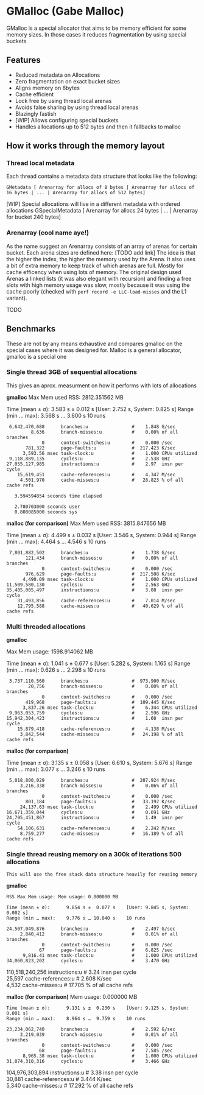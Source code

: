# GMalloc (Gabe Malloc)

GMalloc is a special allocator that aims to be memory efficient for 
some memory sizes. In those cases it reduces fragmentation by using special buckets

## Features

- Reduced metadata on Allocations
- Zero fragmentation on exact bucket sizes
- Aligns memory on 8bytes
- Cache efficient 
- Lock free by using thread local arenas
- Avoids false sharing by using thread local arenas
- Blazingly fastish 
- [WIP] Allows configuring special buckets
- Handles allocations up to 512 bytes and then it fallbacks to malloc

## How it works through the memory layout

### Thread local metadata

Each thread contains a metadata data structure that looks like the following:

```
GMetadata [ Arenarray for allocs of 8 bytes | Arenarray for allocs of 16 bytes | ... | Arenarray for allocs of 512 bytes]
```

[WIP] Special allocations will live in a different metadata with ordered allocations
GSpecialMetadata [ Arenarray for allocs 24 bytes | ... | Arenarray for bucket 240 bytes]

### Arenarray (cool name aye!)

As the name suggest an Arenarray consists of an array of arenas for certain bucket. Each arena sizes are defined here: [TODO add link]
The idea is that the higher the index, the higher the memory used by the Arena. It also uses a bit of extra memory 
to keep track of which arenas are full. Mostly for cache efficency when using lots of memory. 
The original design used Arenas a linked lists (it was also elegant with recursion) and finding a free slots with high memory 
usage was slow, mostly because it was using the cache poorly (checked with `perf record -e LLC-load-misses` and the L1 variant). 


TODO
## Benchmarks

These are not by any means exhaustive and compares gmalloc on the special cases
where it was designed for. Malloc is a general allocator, gmalloc is a special one

### Single thread 3GB of sequential allocations

This gives an aprox. measurment on how it performs with lots of allocations

**gmalloc**
  Max Mem used RSS: 2812.351562 MB

  Time (mean ± σ):      3.583 s ±  0.012 s    [User: 2.752 s, System: 0.825 s]
  Range (min … max):    3.568 s …  3.600 s    10 runs

     6,642,470,688      branches:u                #    1.848 G/sec                  
             8,636      branch-misses:u           #    0.00% of all branches        
                 0      context-switches:u        #    0.000 /sec                   
           781,322      page-faults:u             #  217.423 K/sec                  
          3,593.56 msec task-clock:u              #    1.000 CPUs utilized          
     9,118,889,135      cycles:u                  #    2.538 GHz                    
    27,055,127,985      instructions:u            #    2.97  insn per cycle         
        15,619,451      cache-references:u        #    4.347 M/sec                  
         4,501,970      cache-misses:u            #   28.823 % of all cache refs    

       3.594594854 seconds time elapsed

       2.780703000 seconds user
       0.808085000 seconds sys

**malloc (for comparison)**
  Max Mem used RSS: 3815.847656 MB 

  Time (mean ± σ):      4.499 s ±  0.032 s    [User: 3.546 s, System: 0.944 s]
  Range (min … max):    4.464 s …  4.546 s    10 runs

     7,801,882,502      branches:u                #    1.738 G/sec                  
           121,434      branch-misses:u           #    0.00% of all branches        
                 0      context-switches:u        #    0.000 /sec                   
           976,629      page-faults:u             #  217.508 K/sec                  
          4,490.09 msec task-clock:u              #    1.000 CPUs utilized          
    11,509,580,130      cycles:u                  #    2.563 GHz                    
    35,405,005,497      instructions:u            #    3.08  insn per cycle         
        31,493,856      cache-references:u        #    7.014 M/sec                  
        12,795,588      cache-misses:u            #   40.629 % of all cache refs    


### Multi threaded allocations

**gmalloc**

  Max Mem usage: 1598.914062 MB

  Time (mean ± σ):      1.041 s ±  0.677 s    [User: 5.282 s, System: 1.165 s]
  Range (min … max):    0.626 s …  2.298 s    10 runs

     3,737,110,560      branches:u                #  973.900 M/sec                  
            20,756      branch-misses:u           #    0.00% of all branches        
                 0      context-switches:u        #    0.000 /sec                   
           419,968      page-faults:u             #  109.445 K/sec                  
          3,837.26 msec task-clock:u              #    6.344 CPUs utilized          
     9,963,053,759      cycles:u                  #    2.596 GHz                    
    15,942,304,423      instructions:u            #    1.60  insn per cycle         
        15,879,418      cache-references:u        #    4.138 M/sec                  
         3,842,544      cache-misses:u            #   24.198 % of all cache refs

**malloc (for comparison)**

  Time (mean ± σ):      3.135 s ±  0.058 s    [User: 6.610 s, System: 5.676 s]
  Range (min … max):    3.077 s …  3.246 s    10 runs

     5,018,800,029      branches:u                #  207.924 M/sec                  
         3,216,338      branch-misses:u           #    0.06% of all branches        
                 0      context-switches:u        #    0.000 /sec                   
           801,184      page-faults:u             #   33.192 K/sec                  
         24,137.63 msec task-clock:u              #    2.499 CPUs utilized          
    16,671,359,044      cycles:u                  #    0.691 GHz                    
    24,795,451,867      instructions:u            #    1.49  insn per cycle         
        54,106,631      cache-references:u        #    2.242 M/sec                  
         8,759,277      cache-misses:u            #   16.189 % of all cache refs

### Single thread reusing memory on a 300k of iterations 500 allocations
    This will use the free stack data structure heavily for reusing memory
    
**gmalloc**

    RSS Max Mem usage: Mem usage: 0.000000 MB

    Time (mean ± σ):      9.854 s ±  0.077 s    [User: 9.845 s, System: 0.002 s]
    Range (min … max):    9.776 s … 10.040 s    10 runs

    24,507,049,876      branches:u                #    2.497 G/sec                  
         2,840,412      branch-misses:u           #    0.01% of all branches        
                 0      context-switches:u        #    0.000 /sec                   
                67      page-faults:u             #    6.825 /sec                   
          9,816.41 msec task-clock:u              #    1.000 CPUs utilized          
    34,060,823,202      cycles:u                  #    3.470 GHz                    
   110,518,240,256      instructions:u            #    3.24  insn per cycle         
            25,597      cache-references:u        #    2.608 K/sec                  
             4,532      cache-misses:u            #   17.705 % of all cache refs    



**malloc (for comparison)**
    Mem usage: 0.000000 MB 

    Time (mean ± σ):      9.131 s ±  0.230 s    [User: 9.125 s, System: 0.001 s]
    Range (min … max):    8.964 s …  9.759 s    10 runs

    23,234,062,740      branches:u                #    2.592 G/sec                  
         3,219,039      branch-misses:u           #    0.01% of all branches        
                 0      context-switches:u        #    0.000 /sec                   
                68      page-faults:u             #    7.585 /sec                   
          8,965.38 msec task-clock:u              #    1.000 CPUs utilized          
    31,074,310,316      cycles:u                  #    3.466 GHz                    
   104,976,303,894      instructions:u            #    3.38  insn per cycle         
            30,881      cache-references:u        #    3.444 K/sec                  
             5,340      cache-misses:u            #   17.292 % of all cache refs    
